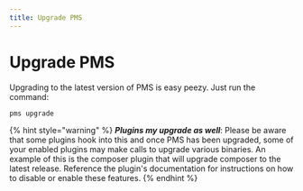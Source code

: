 ```yaml
---
title: Upgrade PMS
---
```


# Upgrade PMS

Upgrading to the latest version of PMS is easy peezy. Just run the command:

```
pms upgrade
```

{% hint style="warning" %}
_**Plugins my upgrade as well**_: Please be aware that some plugins hook into this and once PMS has been upgraded, some of your enabled plugins may make calls to upgrade various binaries. An example of this is the composer plugin that will upgrade composer to the latest release. Reference the plugin's documentation for instructions on how to disable or enable these features.&#x20;
{% endhint %}

